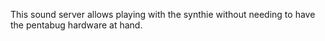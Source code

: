 This sound server allows playing with the synthie without needing to have the pentabug hardware at hand.
